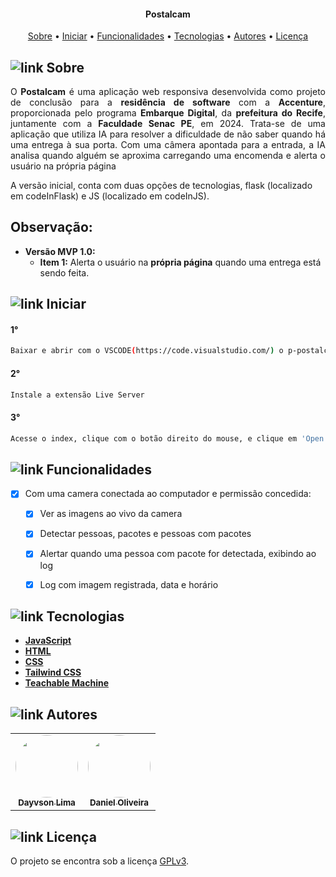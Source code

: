 <h4 align="center"> 
	Postalcam
</h4>

<p align="center">
 <a href="#-Sobre">Sobre</a> •
 <a href="#-Iniciar">Iniciar</a> •
 <a href="#-Funcionalidades">Funcionalidades</a> •
 <a href="#-Tecnologias">Tecnologias</a> •
 <a href="#-Autores">Autores</a> • 
 <a href="#-Licença">Licença</a>
</p>


## ![link](https://github.com/dayvsonlsantos/p-mostra-dados/assets/102249811/16d7c222-81dd-46e5-bb01-94eb7057d0f3) Sobre

<p align=justify>O <b>Postalcam</b> é uma aplicação web responsiva desenvolvida como projeto de conclusão para a <b>residência de software</b> com a <b>Accenture</b>, proporcionada pelo programa <b>Embarque Digital</b>, da <b>prefeitura do Recife</b>, juntamente com a <b>Faculdade Senac PE</b>, em 2024. Trata-se de uma aplicação que utiliza IA para resolver a dificuldade de não saber quando há uma entrega à sua porta. Com uma câmera apontada para a entrada, a IA analisa quando alguém se aproxima carregando uma encomenda e alerta o usuário na própria página </p>

<p>A versão inicial, conta com duas opções de tecnologias, flask (localizado em codeInFlask) e JS (localizado em codeInJS).</p>

## Observação:

- **Versão MVP 1.0:**
    - **Item 1:** Alerta o usuário na <b>própria página</b> quando uma entrega está sendo feita.

## ![link](https://github.com/dayvsonlsantos/p-mostra-dados/assets/102249811/16d7c222-81dd-46e5-bb01-94eb7057d0f3) Iniciar

#### 1°
```bash
Baixar e abrir com o VSCODE(https://code.visualstudio.com/) o p-postalcam-JS
```

#### 2°
```bash
Instale a extensão Live Server
```

#### 3°
```bash
Acesse o index, clique com o botão direito do mouse, e clique em 'Open with Live Server' 
```


## ![link](https://github.com/dayvsonlsantos/p-mostra-dados/assets/102249811/16d7c222-81dd-46e5-bb01-94eb7057d0f3) Funcionalidades

- [x] Com uma camera conectada ao computador e permissão concedida:
	  
   - [x] Ver as imagens ao vivo da camera
   - [x] Detectar pessoas, pacotes e pessoas com pacotes
   - [x] Alertar quando uma pessoa com pacote for detectada, exibindo ao log
   - [x] Log com imagem registrada, data e horário
   

## ![link](https://github.com/dayvsonlsantos/p-mostra-dados/assets/102249811/16d7c222-81dd-46e5-bb01-94eb7057d0f3) Tecnologias

-   **[JavaScript](https://developer.mozilla.org/pt-BR/docs/Web/JavaScript)**
-   **[HTML](https://developer.mozilla.org/pt-BR/docs/Web/HTML)**
-   **[CSS](https://developer.mozilla.org/pt-BR/docs/Web/CSS)**
-   **[Tailwind CSS](https://tailwindcss.com/)**
-   **[Teachable Machine](https://teachablemachine.withgoogle.com/train/image)**

## ![link](https://github.com/dayvsonlsantos/p-mostra-dados/assets/102249811/16d7c222-81dd-46e5-bb01-94eb7057d0f3) Autores

<table>
  <tr>
    <td align="center">
      <a href="https://github.com/dayvsonlsantos">
        <img alt="" style="border-radius: 50%;" src="https://avatars.githubusercontent.com/u/102249811?s=400&u=2843e9ff654eb5587f9e6ad6b873fed0b1c0df77&v=4" width="100px;" alt=""/>
        <br />
        <sub><b>Dayvson Lima</b></sub>
   </td>
   
   <td align="center">
      <a href="#">
        <img alt="" style="border-radius: 50%;" src="https://github.com/dayvsonlsantos/p-near-hospital/assets/102249811/a01154cd-50fb-4cad-96e9-c74a1276586b" width="100px;" alt=""/>
        <br />
        <sub><b>Daniel Oliveira</b></sub>
   </td>
   
 </tr>
   
</table>


## ![link](https://github.com/dayvsonlsantos/p-mostra-dados/assets/102249811/16d7c222-81dd-46e5-bb01-94eb7057d0f3) Licença

O projeto se encontra sob a licença [GPLv3]().